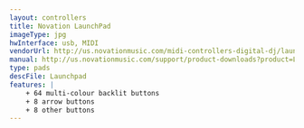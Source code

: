 ```yaml
---
layout: controllers
title: Novation LaunchPad
imageType: jpg
hwInterface: usb, MIDI
vendorUrl: http://us.novationmusic.com/midi-controllers-digital-dj/launchpad
manual: http://us.novationmusic.com/support/product-downloads?product=Launchpad
type: pads
descFile: Launchpad
features: |
    + 64 multi-colour backlit buttons
    + 8 arrow buttons
    + 8 other buttons
---
```


